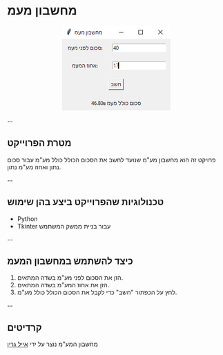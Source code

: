 # מחשבון מעמ
<p align="center">
  <img src="preview.png" alt="Preview">
</p>

--

## מטרת הפרוייקט

פרויקט זה הוא מחשבון מע"מ שנועד לחשב את הסכום הכולל כולל מע"מ עבור סכום נתון ואחוז מע"מ נתון.

--

## טכנולוגיות שהפרוייקט ביצע בהן שימוש

- Python
- Tkinter עבור בניית ממשק המשתמש

--

## כיצד להשתמש במחשבון המעמ

1. הזן את הסכום לפני מע"מ בשדה המתאים.
2. הזן את אחוז המע"מ בשדה המתאים.
3. לחץ על הכפתור "חשב" כדי לקבל את הסכום הכולל כולל מע"מ.

--

## קרדיטים

מחשבון המע"מ נוצר על ידי [אייל גרין](https://eyalgreen.com)
